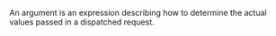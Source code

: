 An argument is an expression describing how to determine the actual values passed in a dispatched request.